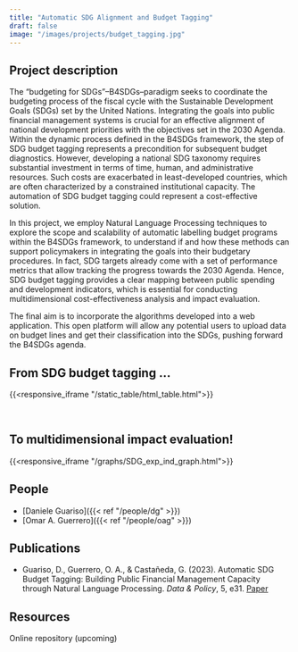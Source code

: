```yaml
---
title: "Automatic SDG Alignment and Budget Tagging"
draft: false
image: "/images/projects/budget_tagging.jpg"
---
```



## Project description

The “budgeting for SDGs”–B4SDGs–paradigm seeks to coordinate the budgeting process of the fiscal cycle with the Sustainable Development Goals (SDGs) set by the United Nations. Integrating the goals into public financial management systems is crucial for an effective alignment of national development priorities with the objectives set in the 2030 Agenda. Within the dynamic process defined in the B4SDGs framework, the step of SDG budget tagging represents a precondition for subsequent budget diagnostics. However, developing a national SDG taxonomy requires substantial investment in terms of time, human, and administrative resources. Such costs are exacerbated in least-developed countries, which are often characterized by a constrained institutional capacity. The automation of SDG budget tagging could represent a cost-effective solution. 

In this project, we employ Natural Language Processing techniques to explore the scope and scalability of automatic labelling budget programs within the B4SDGs framework, to understand if and how these methods can support policymakers in integrating the goals into their budgetary procedures.
In fact, SDG targets already come with a set of performance metrics that allow tracking the progress towards the 2030 Agenda. Hence, SDG budget tagging provides a clear mapping between public spending and development indicators, which is essential for conducting multidimensional cost-effectiveness analysis and impact evaluation. 

The final aim is to incorporate the algorithms developed into a web application. This open platform will allow any potential users to upload data on budget lines and get their classification into the SDGs, pushing forward the B4SDGs agenda.

## From SDG budget tagging ...

{{<responsive_iframe "/static_table/html_table.html">}}

&nbsp;  

## To multidimensional impact evaluation!

{{<responsive_iframe "/graphs/SDG_exp_ind_graph.html">}}

## People

* [Daniele Guariso]({{< ref "/people/dg" >}}) 
* [Omar A. Guerrero]({{< ref "/people/oag" >}}) 

## Publications

* Guariso, D., Guerrero, O. A., & Castañeda, G. (2023). Automatic SDG Budget Tagging: Building Public Financial Management Capacity through Natural Language Processing. *Data & Policy*, 5, e31. [Paper](https://www.cambridge.org/core/journals/data-and-policy/article/automatic-sdg-budget-tagging-building-public-financial-management-capacity-through-natural-language-processing/77E9AE6ABBE6387A4C06A745ED33CA80)

## Resources

Online repository (upcoming)

